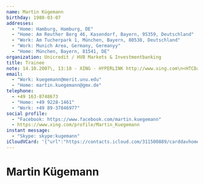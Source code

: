 ```yaml
---
name: Martin Kügemann
birthday: 1980-03-07
addresses:
  - "Home: Hamburg, Hamburg, DE"
  - "Home: Am Reuther Berg 46, Kasendorf, Bayern, 95359, Deutschland"
  - "Work: Am Tucherpark 1, München, Bayern, 80538, Deutschland"
  - "Work: Munich Area, Germany, Germanyy"
  - "Home: München, Bayern, 81541, DE"
organization: Unicredit / HVB Markets & Investmentbanking
title: Trainee
note: 14.10.2007\, 13:18 - XING - HYPERLINK http://www.xing.com\n<HTCData><Facebook>id:645197585/friendof:1443652815<|id:645197585/friendof:1443652815</Facebook></HTCData>
email:
  - "Work: kuegemann@merit.unu.edu"
  - "Home: martin.kuegemann@gmx.de"
telephone:
  - +49 163-8748673
  - "Home: +49 9228-1461"
  - "Work: +49 89-37846977"
social profile:
  - "Facebook: https://www.facebook.com/martin.kuegemann"
  - https://www.xing.com/profile/Martin_Kuegemann
instant message:
  - "Skype: skype:kugemann"
iCloudVCard: '{"url":"https://contacts.icloud.com/311500889/carddavhome/card/1AE12917-FCFC-40CA-98C6-5EBA979FC1E8.vcf","etag":"\"kmfha0k6\"","data":"BEGIN:VCARD\r\nVERSION:3.0\r\nFN:\r\nN:Kügemann;Martin;;;\r\nUID:45C4CAC5-1A7D-450F-B480-9F5951EBF1E3\r\nBDAY;VALUE=date:1980-03-07\r\nADR;TYPE=HOME:;;;Hamburg;Hamburg;;DE;\r\nADR;TYPE=HOME:;;Am Reuther Berg 46;Kasendorf;Bayern;95359;Deutschland;\r\nADR;TYPE=WORK:;;Am Tucherpark 1;München;Bayern;80538;Deutschland;\r\nADR;TYPE=WORK:;;;Munich Area, Germany;;;Germanyy;\r\nADR;TYPE=HOME:;;;München;Bayern;81541;DE;\r\nWP1.X-ABLABEL:Home\r\nWP2.X-ABLABEL:Work\r\nitem0.X-ABLABEL:xing\r\nPRODID:ez-vcard 0.9.13-fc\r\nREV:2025-04-03T22:07:56Z\r\nORG:Unicredit / HVB Markets & Investmentbanking;\r\nTITLE:Trainee\r\nNOTE:14.10.2007\\, 13:18 - XING - HYPERLINK http://www.xing.com\\n<HTCData><F\r\n acebook>id:645197585/friendof:1443652815<|id:645197585/friendof:1443652815<\r\n /Facebook></HTCData>\r\nEMAIL;TYPE=WORK:kuegemann@merit.unu.edu\r\nEMAIL;TYPE=HOME:martin.kuegemann@gmx.de\r\nPHOTO;VALUE=uri:https://gateway.icloud.com/contacts/311500889/ck/card/42bd8\r\n 46053287b7fcc4f3e9930df88a5\r\nTEL;TYPE=CELL:+49 163-8748673\r\nTEL;TYPE=HOME:+49 9228-1461\r\nTEL;TYPE=WORK:+49 89-37846977\r\nX-SOCIALPROFILE;TYPE=facebook;X-USER=martin.kuegemann;X-USERID=645197585:ht\r\n tps://www.facebook.com/martin.kuegemann\r\nIMPP;X-SERVICE-TYPE=Skype;TYPE=HOME,pref:skype:kugemann\r\nitem0.X-SOCIALPROFILE;X-USER=Martin_Kuegemann:https://www.xing.com/profile/\r\n Martin_Kuegemann\r\nEND:VCARD"}'
---
```

# Martin Kügemann